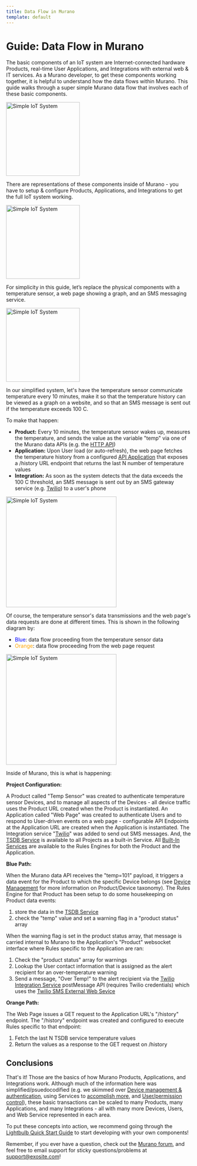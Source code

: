 ```yaml
---
title: Data Flow in Murano
template: default
---
```


# Guide: Data Flow in Murano

The basic components of an IoT system are Internet-connected hardware Products, real-time User Applications, and Integrations with external web & IT services.  As a Murano developer, to get these components working together, it is helpful to understand how the data flows within Murano.  This guide walks through a super simple Murano data flow that involves each of these basic components.

<img src="../assets/mdf-iot-simple-diagram.png" height="200" alt="Simple IoT System">


There are representations of these components inside of Murano - you have to setup & configure Products, Applications, and Integrations to get the full IoT system working.

<img src="../assets/mdf-iot-simple-diagram-murano.png" height="200" alt="Simple IoT System">

For simplicity in this guide, let’s replace the physical components with a temperature sensor, a web page showing a graph, and an SMS messaging service. 

<img src="../assets/mdf-iot-component-diagram.png" height="200" alt="Simple IoT System">

In our simplified system, let's have the temperature sensor communicate temperature every 10 minutes, make it so that the temperature history can be viewed as a graph on a website, and so that an SMS message is sent out if the temperature exceeds 100 C.  

To make that happen:
* **Product:** Every 10 minutes, the temperature sensor wakes up, measures the temperature, and sends the value as the variable "temp" via one of the Murano data APIs (e.g. the <a href="../../reference/products/device-api/http/" target="_blank">HTTP API</a>)
* **Application:** Upon User load (or auto-refresh), the web page fetches the temperature history from a configured <a href="../api-application/" target="_blank">API Application</a> that exposes a /history URL endpoint that returns the last N number of temperature values
* **Integration:** As soon as the system detects that the data exceeds the 100 C threshold, an SMS message is sent out by an SMS gateway service (e.g. <a href="../../reference/services/twilio/" target="_blank">Twilio</a>) to a user's phone
 
<img src="../assets/mdf-iot-component-external-flow.png" height="300" alt="Simple IoT System">

Of course, the temperature sensor's data transmissions and the web page's data requests are done at different times.  This is shown in the following diagram by:
* <span style="color:blue">Blue</span>: data flow proceeding from the temperature sensor data
* <span style="color:orange">Orange</span>: data flow proceeding from the web page request

<img src="../assets/mdf-murano-internal-flow.png" height="300" alt="Simple IoT System">

Inside of Murano, this is what is happening:

**Project Configuration:**

A Product called "Temp Sensor" was created to authenticate temperature sensor Devices, and to manage all aspects of the Devices - all device traffic uses the Product URL created when the Product is instantiated.  An Application called "Web Page" was created to authenticate Users and to respond to User-driven events on a web page - configurable API Endpoints at the Application URL are created when the Application is instantiated. The Integration service "<a href="../../reference/services/twilio/" target="_blank">Twilio</a>" was added to send out SMS messages.  And, the <a href="../../reference/services/tsdb/" target="_blank">TSDB Service</a> is available to all Projects as a built-in Service.  All <a href="../../reference/services/" target="_blank">Built-In Services</a> are available to the Rules Engines for both the Product and the Application.  

**Blue Path:** 

When the Murano data API receives the "temp=101" payload, it triggers a data event for the Product to which the specific Device belongs (see <a href="../device-management/" target="_blank">Device Management</a> for more information on Product/Device taxonomy).  The Rules Engine for that Product has been setup to do some housekeeping on Product data events:
1. store the data in the <a href="../../reference/services/tsdb/" target="_blank">TSDB Service</a>
2. check the "temp" value and set a warning flag in a "product status" array

When the warning flag is set in the product status array, that message is carried internal to Murano to the Application's "Product" websocket interface where Rules specific to the Application are ran:
1. Check the "product status" array for warnings
2. Lookup the User contact information that is assigned as the alert recipient for an over-temperature warning
3. Send a message, "Over Temp!" to the alert recipient via the <a href="../../reference/services/twilio/" target="_blank">Twilio Integration Service</a> postMessage API (requires Twilio credentials) which uses the <a href="https://www.twilio.com" target="_blank">Twilio SMS External Web Sevice</a>


**Orange Path:**

The Web Page issues a GET request to the Application URL's "/history" endpoint.  The "/history" endpoint was created and configured to execute Rules specific to that endpoint:
1. Fetch the last N TSDB service temperature values
2. Return the values as a response to the GET request on /history

## Conclusions

That's it!  Those are the basics of how Murano Products, Applications, and Integrations work. Although much of the information here was simplified/psuedocodified (e.g. we skimmed over <a href="../device-management/" target="_blank">Device management & authentication</a>, using Services to <a href="../keystore-service/" target="_blank">accomplish more</a>, and <a href="../user-management/" target="_blank">User/permission control</a>), these basic transactions can be scaled to many Products, many Applications, and many Integrations - all with many more Devices, Users, and Web Service represented in each area.

To put these concepts into action, we recommend going through the <a href="../../quickstarts/lightbulb/" target="_blank">Lightbulb Quick Start Guide</a> to start developing with your own components!

Remember, if you ever have a question, check out the <a href="https://community.exosite.com/" target="_blank">Murano forum</a>, and feel free to email support for sticky questions/problems at support@exosite.com!







